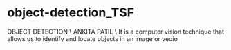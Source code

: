 # object-detection_TSF
OBJECT DETECTION \\ ANKITA PATIL \\ It is a computer vision technique that allows us to identify and locate objects in an image or vedio
